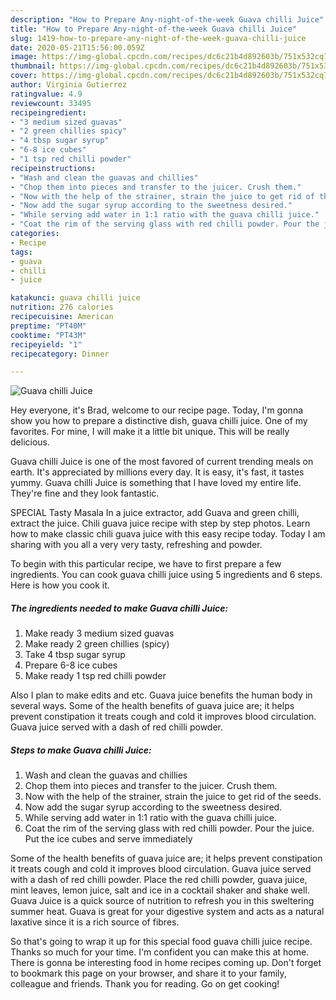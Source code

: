 ```yaml
---
description: "How to Prepare Any-night-of-the-week Guava chilli Juice"
title: "How to Prepare Any-night-of-the-week Guava chilli Juice"
slug: 1419-how-to-prepare-any-night-of-the-week-guava-chilli-juice
date: 2020-05-21T15:56:00.059Z
image: https://img-global.cpcdn.com/recipes/dc6c21b4d892603b/751x532cq70/guava-chilli-juice-recipe-main-photo.jpg
thumbnail: https://img-global.cpcdn.com/recipes/dc6c21b4d892603b/751x532cq70/guava-chilli-juice-recipe-main-photo.jpg
cover: https://img-global.cpcdn.com/recipes/dc6c21b4d892603b/751x532cq70/guava-chilli-juice-recipe-main-photo.jpg
author: Virginia Gutierrez
ratingvalue: 4.9
reviewcount: 33495
recipeingredient:
- "3 medium sized guavas"
- "2 green chillies spicy"
- "4 tbsp sugar syrup"
- "6-8 ice cubes"
- "1 tsp red chilli powder"
recipeinstructions:
- "Wash and clean the guavas and chillies"
- "Chop them into pieces and transfer to the juicer. Crush them."
- "Now with the help of the strainer, strain the juice to get rid of the seeds."
- "Now add the sugar syrup according to the sweetness desired."
- "While serving add water in 1:1 ratio with the guava chilli juice."
- "Coat the rim of the serving glass with red chilli powder. Pour the juice. Put the ice cubes and serve immediately"
categories:
- Recipe
tags:
- guava
- chilli
- juice

katakunci: guava chilli juice 
nutrition: 276 calories
recipecuisine: American
preptime: "PT40M"
cooktime: "PT43M"
recipeyield: "1"
recipecategory: Dinner

---
```



![Guava chilli Juice](https://img-global.cpcdn.com/recipes/dc6c21b4d892603b/751x532cq70/guava-chilli-juice-recipe-main-photo.jpg)

Hey everyone, it's Brad, welcome to our recipe page. Today, I'm gonna show you how to prepare a distinctive dish, guava chilli juice. One of my favorites. For mine, I will make it a little bit unique. This will be really delicious.

Guava chilli Juice is one of the most favored of current trending meals on earth. It's appreciated by millions every day. It is easy, it's fast, it tastes yummy. Guava chilli Juice is something that I have loved my entire life. They're fine and they look fantastic.

SPECIAL Tasty Masala In a juice extractor, add Guava and green chilli, extract the juice. Chili guava juice recipe with step by step photos. Learn how to make classic chili guava juice with this easy recipe today. Today I am sharing with you all a very very tasty, refreshing and powder.


To begin with this particular recipe, we have to first prepare a few ingredients. You can cook guava chilli juice using 5 ingredients and 6 steps. Here is how you cook it.

<!--inarticleads1-->

##### The ingredients needed to make Guava chilli Juice:

1. Make ready 3 medium sized guavas
1. Make ready 2 green chillies (spicy)
1. Take 4 tbsp sugar syrup
1. Prepare 6-8 ice cubes
1. Make ready 1 tsp red chilli powder


Also I plan to make edits and etc. Guava juice benefits the human body in several ways. Some of the health benefits of guava juice are; it helps prevent constipation it treats cough and cold it improves blood circulation. Guava juice served with a dash of red chilli powder. 

<!--inarticleads2-->

##### Steps to make Guava chilli Juice:

1. Wash and clean the guavas and chillies
1. Chop them into pieces and transfer to the juicer. Crush them.
1. Now with the help of the strainer, strain the juice to get rid of the seeds.
1. Now add the sugar syrup according to the sweetness desired.
1. While serving add water in 1:1 ratio with the guava chilli juice.
1. Coat the rim of the serving glass with red chilli powder. Pour the juice. Put the ice cubes and serve immediately


Some of the health benefits of guava juice are; it helps prevent constipation it treats cough and cold it improves blood circulation. Guava juice served with a dash of red chilli powder. Place the red chilli powder, guava juice, mint leaves, lemon juice, salt and ice in a cocktail shaker and shake well. Guava Juice is a quick source of nutrition to refresh you in this sweltering summer heat. Guava is great for your digestive system and acts as a natural laxative since it is a rich source of fibres. 

So that's going to wrap it up for this special food guava chilli juice recipe. Thanks so much for your time. I'm confident you can make this at home. There is gonna be interesting food in home recipes coming up. Don't forget to bookmark this page on your browser, and share it to your family, colleague and friends. Thank you for reading. Go on get cooking!
